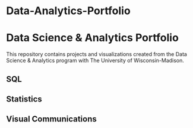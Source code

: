# Data-Analytics-Portfolio
# Data Science & Analytics Portfolio
This repository contains projects and visualizations created from the Data Science & Analytics program with The University of Wisconsin-Madison.

## SQL

## Statistics

## Visual Communications
